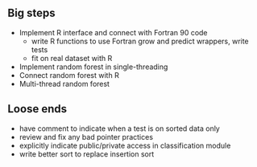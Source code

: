 
Big steps
---------

* Implement R interface and connect with Fortran 90 code
	* write R functions to use Fortran grow and predict wrappers, write tests
	* fit on real dataset with R
* Implement random forest in single-threading
* Connect random forest with R
* Multi-thread random forest

Loose ends
----------
* have comment to indicate when a test is on sorted data only
* review and fix any bad pointer practices
* explicitly indicate public/private access in classification module
* write better sort to replace insertion sort